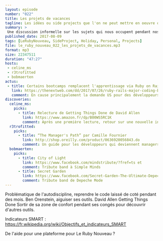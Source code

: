 ```yaml
---
layout: episode
number: "022"
title: Les projets de vacances
tagline: Les idées ou side projects que l'on ne peut mettre en oeuvre que lors de ses congés
summary: >
 Une discussion informelle sur les sujets qui nous occupent pendant nos vacances de développeu.r.se.s
published_date: 2017-08-09
tags: [LeRubyNouveau, SideProject, Holiday, Personal, Projects]
file: le_ruby_nouveau_022_les_projets_de_vacances.mp3
format: mp3
size: 22347511
duration: "47:27"
hosts:
 - celine_ms
 - r3trofitted
 - bobmaerten
actus:
 - title: Certains bootcamps remplacent l'apprentissage via Ruby on Rails par Java Spring
   link: https://thenextweb.com/dd/2017/07/26/ruby-rails-major-coding-bootcamp-ditches-due-waning-interest/
   comment: En cause principalement la demande US pour des développeurs Java et une alternative pour le développement de SPA mieux adaptée sur d'autres frameworks
discoveries:
  celine_ms:
    picks:
      - title: Relecture de Getting Things Done de David Allen
        link: https://www.amazon.fr/dp/B00WS5RC1K
        comment: Après une première lecture, retour sur une nouvelle interprétation de la méthode
  r3trofitted:
    picks:
      - title: “The Manager's Path” par Camille Fournier
        link: http://shop.oreilly.com/product/0636920056843.do
        comment: Un guide pour les développeurs qui deviennent managers
  bobmaerten:
    picks:
      - title: City of Light
        link: https://www.facebook.com/mindstribute/?fref=ts et  
        comment: Tribute band à Simple Minds
      - title: Secret Garden
        link: https://www.facebook.com/Secret-Garden-The-Ultimate-Depeche-Mode-Tribute-214766018566810/?fref=ts
        comment: Tribute band de Depeche Mode
---
```


Problématique de l'autodiscipline, reprendre le code laissé de coté pendant des mois.
Ben Orenstein, aiguiser ses outils.
David Allen Getting Things Done
Sortir de sa zone de confort pendant ses congés pour découvrir d'autres outils.

Indicateurs SMART : https://fr.wikipedia.org/wiki/Objectifs_et_indicateurs_SMART

De l'aide pour une plateforme pour Le Ruby Nouveau ?
